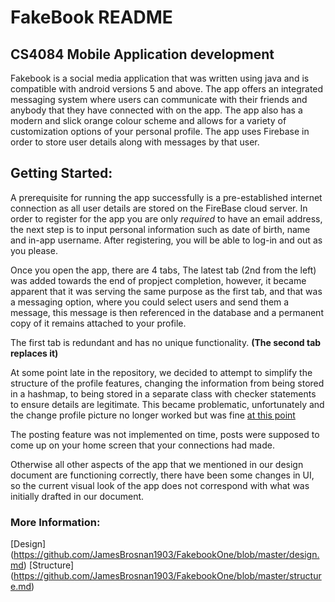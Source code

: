 # FakeBook README 
## CS4084 Mobile Application development

Fakebook is a social media application that was written using java and is compatible with android versions 5 and above. The app offers an integrated messaging system where users can communicate with their friends and anybody that they have connected with on the app. The app also has a modern and slick orange colour scheme and allows for a variety of customization options of your personal profile.
The app uses Firebase in order to store user details along with messages by that user.

## Getting Started:

A prerequisite for running the app successfully is a pre-established internet connection as all user details are stored on the FireBase cloud server. 
In order to register for the app you are only _required_ to have an email address, the next step is to input personal information such as date of birth, name and in-app username. After registering, you will be able to log-in and out as you please. 

Once you open the app, there are 4 tabs, The latest tab (2nd from the left) was added towards the end of propject completion, however, it became apparent that it was serving the same purpose as the first tab, and that was a messaging option, where you could select users and send them a message, this message is then referenced in the database and a permanent copy of it remains attached to your profile.

The first tab is redundant and has no unique functionality. __(The second tab replaces it)__

At some point late in the repository, we decided to attempt to simplify the structure of the profile features, changing the information from being stored in a hashmap, to being stored in a separate class with checker statements to ensure details are legitimate. This became problematic, unfortunately and the change profile picture no longer worked but was fine  [at this point](https://github.com/JamesBrosnan1903/FakebookOne/commit/ac46b06d180fac45a3262f9352da17f566b33667) 

The posting feature was not implemented on time, posts were supposed to come up on your home screen that your connections had made.

Otherwise all other aspects of the app that we mentioned in our design document are functioning correctly, there have been some changes in UI, so the current visual look of the app does not correspond with what was initially drafted in our document.


### More Information:
[Design] (https://github.com/JamesBrosnan1903/FakebookOne/blob/master/design.md)
[Structure] (https://github.com/JamesBrosnan1903/FakebookOne/blob/master/structure.md)

